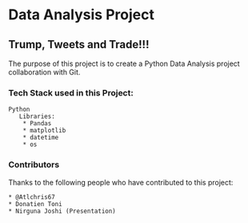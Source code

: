 # Data Analysis Project

## Trump, Tweets and Trade!!!

The purpose of this project is to create a Python Data Analysis project collaboration with Git. 

### Tech Stack used in this Project:
    Python
       Libraries:
        * Pandas 
        * matplotlib
        * datetime
        * os
      
### Contributors

Thanks to the following people who have contributed to this project:
    
    * @Atlchris67
    * Donatien Toni
    * Nirguna Joshi (Presentation)
